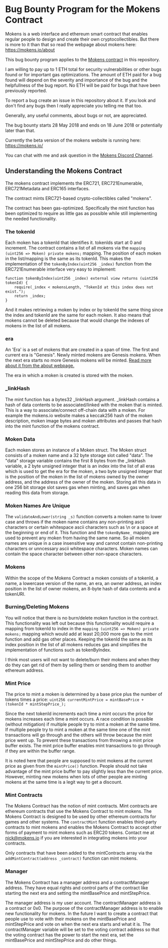 # Bug Bounty Program for the Mokens Contract

Mokens is a web interface and ethereum smart contract that enables regular people to design and create their own cryptocollectibles. But there is more to it than that so read the webpage about mokens here: https://mokens.io/about

This bug bounty program applies to the [Mokens contract](Mokens.sol) in this repository.

I am willing to pay up to 1 ETH total for security vulnerabilities or other bugs found or for important gas optimizations. The amount of ETH paid for a bug found will depend on the severity and importance of the bug and the helpfullness of the bug report. No ETH will be paid for bugs that have been previously reported.

To report a bug create an issue in this repository about it. If you look and don't find any bugs then I really appreciate you telling me that too.

Generally, any useful comments, about bugs or not, are appreciated.

The bug bounty starts 28 May 2018 and ends on 18 June 2018 or potentially later than that.

Currently the beta version of the mokens website is running here: https://mokens.io/

You can chat with me and ask question in the [Mokens Discord Channel](https://discord.gg/ZyaqFhE).

## Understanding the Mokens Contract

The mokens contract implements the ERC721, ERC721Enumerable, ERC721Metadata and ERC165 interfaces.

The contract mints ERC721-based crypto-collectibles called "mokens".

The contract has been gas-optimized. Specifically the mint function has been optimized to require as little gas as possible while still implementing the needed functionality.

### The tokenId

Each moken has a tokenId that identifies it. tokenIds start at 0 and increment. The contract contains a list of all mokens via the `mapping (uint256 => Moken) private mokens;` mapping. The position of each moken in the list/mapping is the same as its tokenId. This makes the implementation of the `tokenByIndex(uint256 _index)` function from the ERC721Enumerable interface very easy to implement:
```  
function tokenByIndex(uint256 _index) external view returns (uint256 tokenId) {
    require(_index < mokensLength, "TokenId at this index does not exist.");
    return _index;
}
```
And it makes retrieving a moken by index or by tokenId the same thing since the index and tokenId are the same for each moken. It also means that mokens cannot be deleted because that would change the indexes of mokens in the list of all mokens.

### era

An 'Era' is a set of mokens that are created in a span of time. The first and current era is "Genesis". Newly minted mokens are Genesis mokens. When the next era starts no more Genesis mokens will be minted. [Read more about it from the about webpage.](https://mokens.io/about/eras)

The era in which a moken is created is stored with the moken. 

### _linkHash

The mint function has a bytes32 _linkHash argument. _linkHash contains a hash of data contents to be associated/linked with the moken that is minted. This is a way to associate/connect off-chain data with a moken. For example the mokens.io website makes a keccak256 hash of the moken description, moken image bytes and moken attributes and passes that hash into the mint function of the mokens contract.

### Moken Data

Each moken stores an instance of a Moken struct. The Moken struct consists of a moken name and a 32 byte storage slot called "data". The "data" storage variable contains the first 8 bytes from the _linkHash variable, a 2 byte unsigned integer that is an index into the list of all eras which is used to get the era for the moken, a two byte unsigned integer that is the position of the moken in the list of mokens owned by the owner address, and the address of the owner of the moken. Storing all this data in one 256 bit storage slot saves gas when minting, and saves gas when reading this data from storage.

### Moken Names Are Unique

The `validateAndLower(string _s)` function converts a moken name to lower case and throws if the moken name contains any non-printing ascii characters or certain whitespace ascii characters such as \n or a space at the beginning or end of it. This function and the `tokenByName_` mapping are used to prevent any moken from having the same name. So all moken names are unique in a case insensitive way and cannot contain non-printing characters or unncessary ascii whitespace characters. Moken names can contain the space character between other non-space characters.

### Mokens

Within the scope of the Mokens Contract a moken consists of a tokenId, a name, a lowercase version of the name, an era, an owner address, an index position in the list of owner mokens, an 8-byte hash of data contents and a tokenURI.

### Burning/Deleting Mokens

You will notice that there is no burn/delete moken function in the contract. This functionality was left out because this functionality would require a mapping from tokenId to index in the `mapping (uint256 => Moken) private mokens;` mapping which would add at least 20,000 more gas to the mint function and add gas other places. Keeping the tokenId the same as its index position in the list of all mokens reduces gas and simplifies the implementation of functions such as tokenByIndex. 

I think most users will not want to delete/burn their mokens and when they do they can get rid of them by selling them or sending them to another ethereum address.

### Mint Price

The price to mint a moken is determined by a base price plus the number of tokens times a price: `uint256 currentMintPrice = mintBasePrice + (tokenId * mintStepPrice_);`

Since the next tokenId increments each time a mint occurs the price for mokens increases each time a mint occurs. A race condition is possible (without mitigation) if multiple people try to mint a moken at the same time. If multiple people try to mint a moken at the same time one of the mint transactions will go through and the others will throw because the mint price went up. To prevent these transactions from throwing a mint price buffer exists. The mint price buffer enables mint transactions to go through if they are within the buffer range. 

It is noted here that people are supposed to mint mokens at the current price as given from the `mintPrice()` function. People should not take advantage of the mint price buffer to pay slightly less than the current price. However, minting new mokens when lots of other people are minting mokens at the same time is a legit way to get a discount.

### Mint Contracts

The Mokens Contract has the notion of mint contracts. Mint contracts are ethereum contracts that use the Mokens Contract to mint mokens. The Mokens Contract is designed to be used by other ethereum contracts for games and other systems. The `contractMint` function enables third-party contracts to mint mokens and enables the Mokens Contract to accept other forms of payment to mint mokens such as ERC20 tokens. Contact me at nick@mokens.io if you are interested in integrating mokens into your contracts.

Only contracts that have been added to the mintContracts array via the `addMintContract(address _contract)` function can mint mokens.

### Manager

The Mokens Contract has a manager address and a contractManager address. They have equal rights and control parts of the contract like starting the next era and setting the mintBasePrice and mintStepPrice.

The manager address is my user account. The contractManager address is a contract or 0x0. The purpose of the contractManager address is to enable new functionality for mokens. In the future I want to create a contract that people use to vote with their mokens on the mintBasePrice and mintStepPrice and vote on when the next era starts and what it is. The contractManager variable will be set to the voting contract address so that the voting contract has the power to start the next era, set the mintBasePrice and mintStepPrice and do other things.


